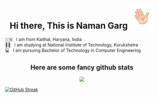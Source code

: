 <h1 align="center"> Hi there, This is Naman Garg  <img src="images/wave.gif"  alt="Waving Hand" width="80px"></h1>

🇮🇳 &nbsp; I am from Kaithal, Haryana, India <br />
👨‍🎓 &nbsp; I am studying at National Institute of Technology, Kurukshetra <br />
💻 &nbsp; I am pursuing Bachelor of Technology in Computer Engineering

<h2 align="center"> Here are some fancy github stats</h2>


<p align="center"> <img src=https://github-profile-trophy.vercel.app/?username=dr460nf1r3&theme=dracula&row=1) </p>


[![GitHub Streak](https://streak-stats.demolab.com?user=namanlp&theme=flag-india)](https://git.io/streak-stats)

